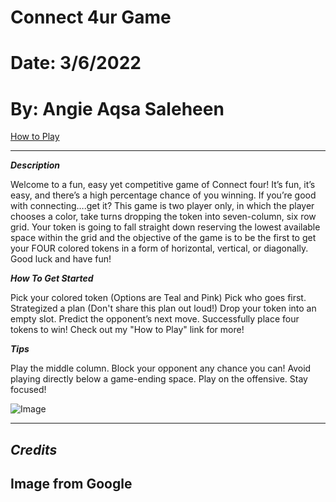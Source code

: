 # Connect 4ur Game


# Date: 3/6/2022

#  By: Angie Aqsa Saleheen

[How to Play](https://mathworld.wolfram.com/Connect-Four.html)

***

***Description***


Welcome to a fun, easy yet competitive game of Connect four! It’s fun, it’s easy, and there’s a high percentage chance of you winning. If you’re good with connecting….get it? 
This game is two player only, in which the player chooses a color, take turns dropping the token into seven-column, six row grid. Your token is going to fall straight down reserving the lowest available space within the grid and the objective of the game is to be the first to get your FOUR colored tokens in a form of horizontal, vertical, or diagonally. Good luck and have fun!





***How To Get Started***


Pick your colored token (Options are Teal and Pink)
Pick who goes first.
Strategized a plan (Don't share this plan out loud!)
Drop your token into an empty slot.
Predict the opponent’s next move.
Successfully place four tokens to win!
Check out my "How to Play" link for more!


***Tips***



Play the middle column.
Block your opponent any chance you can!
Avoid playing directly below a game-ending space.
Play on the offensive.
Stay focused!




![Image](https://www.helpfulgames.com/bilder/spel/4-i-rad.png)

***


## ***Credits***

## Image from Google
